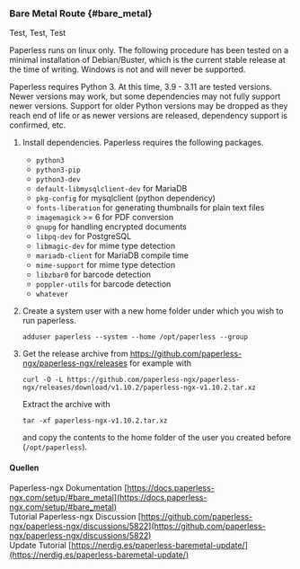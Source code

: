 ### Bare Metal Route {#bare_metal}

Test, Test, Test

Paperless runs on linux only. The following procedure has been tested on
a minimal installation of Debian/Buster, which is the current stable
release at the time of writing. Windows is not and will never be
supported.

Paperless requires Python 3. At this time, 3.9 - 3.11 are tested versions.
Newer versions may work, but some dependencies may not fully support newer versions.
Support for older Python versions may be dropped as they reach end of life or as newer versions
are released, dependency support is confirmed, etc.

1.  Install dependencies. Paperless requires the following packages.

    - `python3`
    - `python3-pip`
    - `python3-dev`
    - `default-libmysqlclient-dev` for MariaDB
    - `pkg-config` for mysqlclient (python dependency)
    - `fonts-liberation` for generating thumbnails for plain text
      files
    - `imagemagick` >= 6 for PDF conversion
    - `gnupg` for handling encrypted documents
    - `libpq-dev` for PostgreSQL
    - `libmagic-dev` for mime type detection
    - `mariadb-client` for MariaDB compile time
    - `mime-support` for mime type detection
    - `libzbar0` for barcode detection
    - `poppler-utils` for barcode detection
    - `whatever`
  
4.  Create a system user with a new home folder under which you wish
    to run paperless.

    ```shell-session
    adduser paperless --system --home /opt/paperless --group
    ```

5.  Get the release archive from
    <https://github.com/paperless-ngx/paperless-ngx/releases> for example with

    ```shell-session
    curl -O -L https://github.com/paperless-ngx/paperless-ngx/releases/download/v1.10.2/paperless-ngx-v1.10.2.tar.xz
    ```

    Extract the archive with

    ```shell-session
    tar -xf paperless-ngx-v1.10.2.tar.xz
    ```

    and copy the contents to the
    home folder of the user you created before (`/opt/paperless`).

#### Quellen

Paperless-ngx Dokumentation [https://docs.paperless-ngx.com/setup/#bare_metal](https://docs.paperless-ngx.com/setup/#bare_metal)  
Tutorial Paperless-ngx Discussion [https://github.com/paperless-ngx/paperless-ngx/discussions/5822](https://github.com/paperless-ngx/paperless-ngx/discussions/5822)  
Update Tutorial [https://nerdig.es/paperless-baremetal-update/](https://nerdig.es/paperless-baremetal-update/)  
